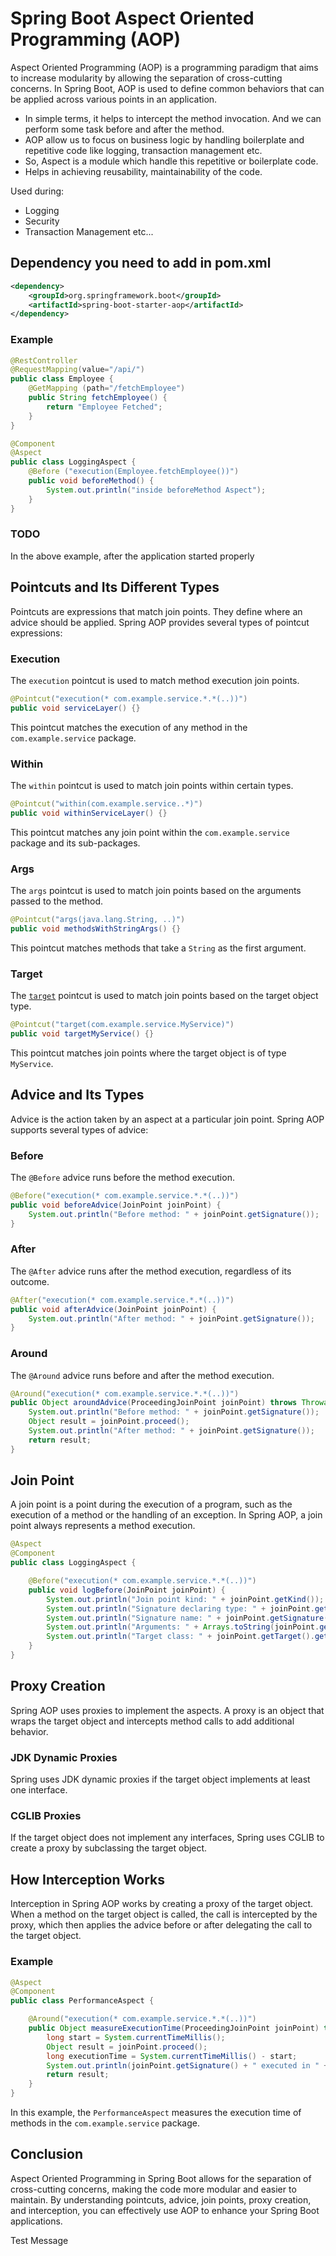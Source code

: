 # Spring Boot Aspect Oriented Programming (AOP)

Aspect Oriented Programming (AOP) is a programming paradigm that aims to increase modularity by allowing the separation of cross-cutting concerns. In Spring Boot, AOP is used to define common behaviors that can be applied across various points in an application.

- In simple terms, it helps to intercept the method invocation. And we can perform some task before and after the method.
- AOP allow us to focus on business logic by handling boilerplate and repetitive code like logging, transaction management etc.
- So, Aspect is a module which handle this repetitive or boilerplate code.
- Helps in achieving reusability, maintainability of the code.

Used during:
- Logging
- Security
- Transaction Management etc...

## Dependency you need to add in pom.xml

```xml
<dependency>
    <groupId>org.springframework.boot</groupId>
    <artifactId>spring-boot-starter-aop</artifactId>
</dependency>
```

### Example
```java
@RestController
@RequestMapping(value="/api/")
public class Employee {
    @GetMapping (path="/fetchEmployee")
    public String fetchEmployee() {
        return "Employee Fetched";
    }
}
```
```java
@Component
@Aspect
public class LoggingAspect {
    @Before ("execution(Employee.fetchEmployee())")
    public void beforeMethod() {
        System.out.println("inside beforeMethod Aspect");
    }
}
```
### TODO
In the above example, after the application started properly

## Pointcuts and Its Different Types

Pointcuts are expressions that match join points. They define where an advice should be applied. Spring AOP provides several types of pointcut expressions:

### Execution
The `execution` pointcut is used to match method execution join points.

```java
@Pointcut("execution(* com.example.service.*.*(..))")
public void serviceLayer() {}
```
This pointcut matches the execution of any method in the `com.example.service` package.

### Within
The `within` pointcut is used to match join points within certain types.

```java
@Pointcut("within(com.example.service..*)")
public void withinServiceLayer() {}
```
This pointcut matches any join point within the `com.example.service` package and its sub-packages.

### Args
The `args` pointcut is used to match join points based on the arguments passed to the method.

```java
@Pointcut("args(java.lang.String, ..)")
public void methodsWithStringArgs() {}
```
This pointcut matches methods that take a `String` as the first argument.

### Target
The [`target`](command:_github.copilot.openRelativePath?%5B%7B%22scheme%22%3A%22file%22%2C%22authority%22%3A%22%22%2C%22path%22%3A%22%2Fc%3A%2FUsers%2Fdharani.chrinta%2FDeveloper%2FPersonal%2Fspring-boot-daily-learnings%2Ftarget%22%2C%22query%22%3A%22%22%2C%22fragment%22%3A%22%22%7D%5D "c:\Users\dharani.chrinta\Developer\Personal\spring-boot-daily-learnings\target") pointcut is used to match join points based on the target object type.

```java
@Pointcut("target(com.example.service.MyService)")
public void targetMyService() {}
```
This pointcut matches join points where the target object is of type `MyService`.

## Advice and Its Types

Advice is the action taken by an aspect at a particular join point. Spring AOP supports several types of advice:

### Before
The `@Before` advice runs before the method execution.

```java
@Before("execution(* com.example.service.*.*(..))")
public void beforeAdvice(JoinPoint joinPoint) {
    System.out.println("Before method: " + joinPoint.getSignature());
}
```

### After
The `@After` advice runs after the method execution, regardless of its outcome.

```java
@After("execution(* com.example.service.*.*(..))")
public void afterAdvice(JoinPoint joinPoint) {
    System.out.println("After method: " + joinPoint.getSignature());
}
```

### Around
The `@Around` advice runs before and after the method execution.

```java
@Around("execution(* com.example.service.*.*(..))")
public Object aroundAdvice(ProceedingJoinPoint joinPoint) throws Throwable {
    System.out.println("Before method: " + joinPoint.getSignature());
    Object result = joinPoint.proceed();
    System.out.println("After method: " + joinPoint.getSignature());
    return result;
}
```

## Join Point

A join point is a point during the execution of a program, such as the execution of a method or the handling of an exception. In Spring AOP, a join point always represents a method execution.

```java
@Aspect
@Component
public class LoggingAspect {

    @Before("execution(* com.example.service.*.*(..))")
    public void logBefore(JoinPoint joinPoint) {
        System.out.println("Join point kind: " + joinPoint.getKind());
        System.out.println("Signature declaring type: " + joinPoint.getSignature().getDeclaringTypeName());
        System.out.println("Signature name: " + joinPoint.getSignature().getName());
        System.out.println("Arguments: " + Arrays.toString(joinPoint.getArgs()));
        System.out.println("Target class: " + joinPoint.getTarget().getClass().getName());
    }
}
```

## Proxy Creation

Spring AOP uses proxies to implement the aspects. A proxy is an object that wraps the target object and intercepts method calls to add additional behavior.

### JDK Dynamic Proxies
Spring uses JDK dynamic proxies if the target object implements at least one interface.

### CGLIB Proxies
If the target object does not implement any interfaces, Spring uses CGLIB to create a proxy by subclassing the target object.

## How Interception Works

Interception in Spring AOP works by creating a proxy of the target object. When a method on the target object is called, the call is intercepted by the proxy, which then applies the advice before or after delegating the call to the target object.

### Example
```java
@Aspect
@Component
public class PerformanceAspect {

    @Around("execution(* com.example.service.*.*(..))")
    public Object measureExecutionTime(ProceedingJoinPoint joinPoint) throws Throwable {
        long start = System.currentTimeMillis();
        Object result = joinPoint.proceed();
        long executionTime = System.currentTimeMillis() - start;
        System.out.println(joinPoint.getSignature() + " executed in " + executionTime + "ms");
        return result;
    }
}
```
In this example, the `PerformanceAspect` measures the execution time of methods in the `com.example.service` package.

## Conclusion

Aspect Oriented Programming in Spring Boot allows for the separation of cross-cutting concerns, making the code more modular and easier to maintain. By understanding pointcuts, advice, join points, proxy creation, and interception, you can effectively use AOP to enhance your Spring Boot applications.

Test Message
